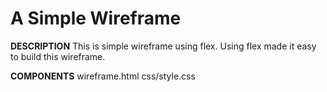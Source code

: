# A Simple Wireframe

**DESCRIPTION**
This is simple wireframe using flex. Using flex made it easy to build this wireframe.

**COMPONENTS**
wireframe.html
css/style.css